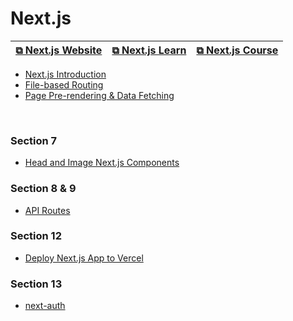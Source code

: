 # Next.js

| [&#10697; Next.js Website](https://nextjs.org/) | [&#10697; Next.js Learn](https://nextjs.org/learn/foundations/about-nextjs) | [&#10697; Next.js Course ](https://www.udemy.com/course/nextjs-react-the-complete-guide/) |
| ----------------------------------------------- | --------------------------------------------------------------------------- | ----------------------------------------------------------------------------------------- |

- [Next.js Introduction](./intro.md)
- [File-based Routing](./file-based-routing.md)
- [Page Pre-rendering & Data Fetching](./pre-rendering.md)

<br>

### Section 7

- [Head and Image Next.js Components](./head-image.md)

### Section 8 & 9

- [API Routes](./api-routes.md)

### Section 12

- [Deploy Next.js App to Vercel](./deploy.md)

### Section 13

- [next-auth](./next-auth.md)

<br>
